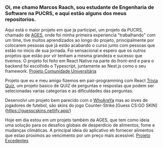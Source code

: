 ### Oi, me chamo Marcos Raach, sou estudante de Engenharia de Software na PUCRS, e aqui estão alguns dos meus repositorios.

Aqui está o maior projeto em que ja participei, um projeto da PUCRS, chamado de [AGES](https://www.ages.pucrs.br/), onde foi minha primeira experiencia "trabalhando" com um time, tive muitos aprendizados ao longo do projeto, principalmente por colocarem pessoas que já estão acabando o curso junto com pessoas que estão no inicio de sua jornada. Foi sensacional e espero que os outros projetos que estão por vir tenham a mesma grandeza e sucesso que tivemos. O projeto foi feito em React Native na parte do front-end e para o backend foi escolhido o Typescript, juntamente ao Nest.js como o seu framework.
[Projeto Comunidade Universitária](https://tools.ages.pucrs.br/comunidade-universitaria/wiki/-/wikis/home)

Projeto que eu e meu amigo fizemos em pair-programming com React [Trivia Quiz](https://trivia-quiz-seven.vercel.app/), um projeto basico de QUIZ de perguntas e respostas que podem ser selecionadas varias categorias e as dificuldades das perguntas. 

Desenvolvi um projeto bem parecido com o [WhoAreYa](https://playfootball.games/who-are-ya/) mas ao inves de jogadores de futebol, são skins do jogo Counter-Strike.[Guess CS:GO SKIN] (https://guesscskins.netlify.app/)

Hoje em dia estou em um projeto também da AGES, que tem como ideia uma solução para os desafios globais de desperdício de alimentos, fome e mudanças climáticas. A principal ideia do aplicativo eh fornecer alimentos que estao proximos ao vencimento por um preço mais acessível. [Projeto Excedentes](https://tools.ages.pucrs.br/excedentes/wiki/-/wikis/home)


<!--
**MarquIln/MarquIln** is a ✨ _special_ ✨ repository because its `README.md` (this file) appears on your GitHub profile.

Here are some ideas to get you started:

- 🔭 I’m currently working on ...
- 🌱 I’m currently learning ...
- 👯 I’m looking to collaborate on ...
- 🤔 I’m looking for help with ...
- 💬 Ask me about ...
- 📫 How to reach me: ...
- 😄 Pronouns: ...
- ⚡ Fun fact: ...
-->
